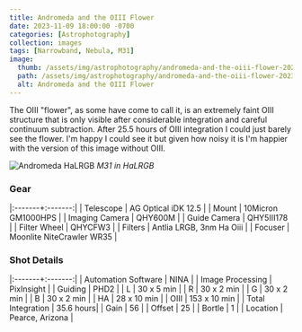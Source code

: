 ```yaml
---
title: Andromeda and the OIII Flower
date: 2023-11-09 18:00:00 -0700
categories: [Astrophotography]
collection: images
tags: [Narrowband, Nebula, M31]
image:
  thumb: /assets/img/astrophotography/andromeda-and-the-oiii-flower-2023-11-09-thumb.jpg
  path: /assets/img/astrophotography/andromeda-and-the-oiii-flower-2023-11-09.jpg
  alt: Andromeda and the OIII Flower
---
```


The OIII "flower", as some have come to call it, is an extremely faint OIII structure that is only visible
after considerable integration and careful continuum subtraction. After 25.5 hours of OIII integration
I could just barely see the flower. I'm happy I could see it but given how noisy it is I'm happier with
the version of this image without OIII.

![Andromeda HaLRGB](/assets/img/astrophotography/andromeda-halrgb-2023-11-09.png.jpg)
_M31 in HaLRGB_

### Gear

|:-------+:-------:|
| Telescope | AG Optical iDK 12.5 |
| Mount | 10Micron GM1000HPS |
| Imaging Camera | QHY600M |
| Guide Camera | QHY5III178 |
| Filter Wheel | QHYCFW3 |
| Filters | Antlia LRGB, 3nm Ha Oiii |
| Focuser | Moonlite NiteCrawler WR35 |

### Shot Details

|:-------+:-------:|
| Automation Software | NINA |
| Image Processing | PixInsight |
| Guiding | PHD2 |
| L | 30 x 5 min |
| R | 30 x 2 min |
| G | 30 x 2 min |
| B | 30 x 2 min |
| HA | 28 x 10 min |
| OIII | 153 x 10 min |
| Total Integration | 35.6 hours|
| Gain | 56 |
| Offset | 25 |
| Bortle | 1 |
| Location | Pearce, Arizona |
